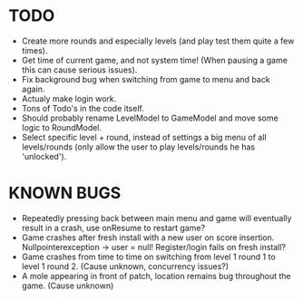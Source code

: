 TODO
==========

- Create more rounds and especially levels (and play test them quite a few times).
- Get time of current game, and not system time! (When pausing a game this can cause serious issues).
- Fix background bug when switching from game to menu and back again.
- Actualy make login work.
- Tons of Todo's in the code itself.
- Should probably rename LevelModel to GameModel and move some logic to RoundModel.
- Select specific level + round, instead of settings a big menu of all levels/rounds (only allow the user to play levels/rounds he has 'unlocked').

KNOWN BUGS
============

- Repeatedly pressing back between main menu and game will eventually result in a crash, use onResume to restart game?
- Game crashes after fresh install with a new user on score insertion. Nullpointerexception -> user = null! Register/login fails on fresh install?
- Game crashes from time to time on switching from level 1 round 1 to level 1 round 2. (Cause unknown, concurrency issues?)
- A mole appearing in front of patch, location remains bug throughout the game. (Cause unknown)